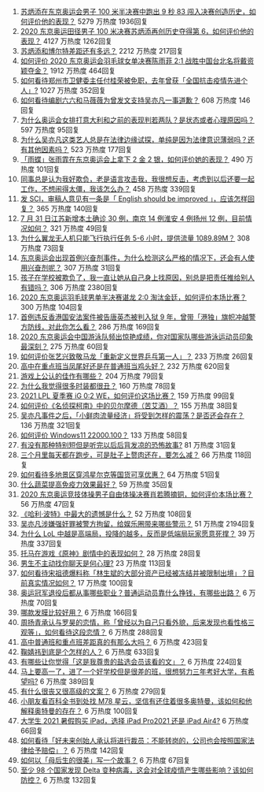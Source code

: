 1. [苏炳添在东京奥运会男子 100 米半决赛中跑出 9 秒 83 闯入决赛创造历史，如何评价他的表现？](https://www.zhihu.com/question/476535769) 5279 万热度 1936回复
1. [2020 东京奥运田径男子 100 米决赛苏炳添再创历史夺得第 6，如何评价他的表现？](https://www.zhihu.com/question/476559749) 4127 万热度 1262回复
1. [苏炳添和博尔特差距还有多远？](https://www.zhihu.com/question/282501143) 2212 万热度 217回复
1. [如何评价 2020 东京奥运会羽毛球女单决赛陈雨菲 2:1 战胜中国台北名将戴资颖夺金？](https://www.zhihu.com/question/476559714) 1912 万热度 464回复
1. [如何看待郑州市卫健委主任付桂荣被免职，去年曾获「全国抗击疫情先进个人」?](https://www.zhihu.com/question/476313203) 1027 万热度 352回复
1. [如何看待编剧六六和马薇薇为曾发文支持吴亦凡一事道歉？](https://www.zhihu.com/question/476463198) 608 万热度 146回复
1. [为什么奥运会女排打意大利和之前的表现判若两队？是状态或者心理原因吗？](https://www.zhihu.com/question/476401614) 597 万热度 95回复
1. [为什么吴亦凡这类艺人总是在法律边缘试探，单纯是因为法律意识薄弱吗？还有其他因素吗？](https://www.zhihu.com/question/476409068) 523 万热度 177回复
1. [「雨蝶」张雨霏在东京奥运会上拿下 2 金 2 银，如何评价她的表现？](https://www.zhihu.com/question/476261035) 490 万热度 101回复
1. [同事总是认为我好欺负，老是语言攻击我，我很想反击，考虑到以后还要一起工作，不想闹得太僵，我该怎么办？](https://www.zhihu.com/question/29538233) 458 万热度 339回复
1. [发 SCI，审稿人意见有一条是「 English should be improved 」，应该怎样回复？](https://www.zhihu.com/question/395164278) 365 万热度 140回复
1. [7 月 31 日江苏新增本土确诊 30 例，南京 14 例淮安 4 例扬州 12 例，目前情况如何？](https://www.zhihu.com/question/476457031) 321 万热度 49回复
1. [为什么翼龙无人机只能飞行执行任务 5-6 小时，提供流量 1089.89M？](https://www.zhihu.com/question/475671200) 308 万热度 73回复
1. [东京奥运会出现首例兴奋剂事件，为什么检测这么严格的情况下，还会有人使用兴奋剂呢？](https://www.zhihu.com/question/476235165) 307 万热度 31回复
1. [孩子在学校被欺负了，我一直让她从自己身上找原因，别总是把责任推给别人有错吗？](https://www.zhihu.com/question/467309194) 306 万热度 2380回复
1. [2020 东京奥运羽毛球男单半决赛谌龙 2:0 淘汰金廷，如何评价本场比赛？](https://www.zhihu.com/question/476485205) 300 万热度 104回复
1. [首例违反香港国安法案件被告唐英杰被判入狱 9 年，曾带「港独」旗帜冲越警方防线，对此你怎么看？](https://www.zhihu.com/question/476099211) 286 万热度 169回复
1. [2020 东京奥运会中国游泳队频出惊艳成绩，你对国家队哪些游泳运动员印象最深刻？](https://www.zhihu.com/question/476318790) 275 万热度 60回复
1. [如何评价张艺兴致敬马龙「重新定义世界乒乓第一人」？](https://www.zhihu.com/question/476230684) 233 万热度 26回复
1. [高中在重点班当凤尾好还是在普通班当鸡头好？](https://www.zhihu.com/question/475240088) 232 万热度 620回复
1. [游戏上公认的佳作有哪些？](https://www.zhihu.com/question/472469837) 204 万热度 79回复
1. [为什么我觉得很多时装都很丑？](https://www.zhihu.com/question/25498914) 160 万热度 78回复
1. [2021 LPL 夏季赛 iG 0:2 WE，如何评价这场比赛？](https://www.zhihu.com/question/476533030) 159 万热度 99回复
1. [如何评价《名侦探柯南》中的贝尔摩德（苦艾酒）？](https://www.zhihu.com/question/475791014) 155 万热度 38回复
1. [吴亦凡事件之后，「小鲜肉流量经济」将受到怎样的震荡？是否还会存在？](https://www.zhihu.com/question/473646752) 136 万热度 321回复
1. [如何评价 Windows11 22000.100？](https://www.zhihu.com/question/474128102) 133 万热度 58回复
1. [有没有那种特别短但是听完以后后背发凉的恐怖故事?](https://www.zhihu.com/question/457040184) 81 万热度 31回复
1. [三个月里每天都在跑步，可是肚子上赘肉还在，要怎么减？](https://www.zhihu.com/question/30622462) 66 万热度 118回复
1. [如何看待多地景区穿鸿星尔克等国货可享优惠？](https://www.zhihu.com/question/475087031) 64 万热度 51回复
1. [什么蔬菜提高免疫力效果最好？](https://www.zhihu.com/question/462701092) 59 万热度 35回复
1. [2020 东京奥运竞技体操男子自由体操决赛肖若腾摘铜，如何评价本场比赛？](https://www.zhihu.com/question/476513109) 56 万热度 47回复
1. [《哈利·波特》中最大的遗憾是什么？](https://www.zhihu.com/question/467907620) 52 万热度 108回复
1. [吴亦凡涉嫌强奸罪被警方拘留，给娱乐圈带来哪些警示？](https://www.zhihu.com/question/476403288) 51 万热度 2194回复
1. [为什么 LoL 中越是高端局，投降的越多，反而是低端局玩家愿意死撑？](https://www.zhihu.com/question/471923524) 39 万热度 337回复
1. [托马在游戏《原神》剧情中的表现如何？](https://www.zhihu.com/question/473814851) 28 万热度 28回复
1. [男生不主动找你聊天是何心理?](https://www.zhihu.com/question/402522307) 23 万热度 113回复
1. [如何看待宋祖德爆料称「林生斌的大部分资产已经被冻结并被限制出境」？目前真实情况如何？](https://www.zhihu.com/question/475884091) 17 万热度 100回复
1. [奥运冠军退役后都从事哪些职业？普通运动员靠什么挣钱，有哪些出路？](https://www.zhihu.com/question/475808510) 6 万热度 70回复
1. [哪款发膜比较好用？](https://www.zhihu.com/question/22238536) 6 万热度 166回复
1. [周扬青承认与罗昊的恋情，称「曾经以为自己只看外貌，后来发现也看性格三观等」，如何看待这段恋情？](https://www.zhihu.com/question/476275195) 6 万热度 288回复
1. [高中普通班和重点班差距真的有那么大吗？](https://www.zhihu.com/question/472975182) 6 万热度 423回复
1. [鞠婧祎到底是个怎样的人？](https://www.zhihu.com/question/451531217) 6 万热度 633回复
1. [有哪些让你觉得「这是我尊贵的盐选会员该看的文」？](https://www.zhihu.com/question/469477579) 6 万热度 224回复
1. [马上要高一了，进了一个好学校但是很差的班，很想努力三年考好大学，有希望吗?](https://www.zhihu.com/question/474000806) 6 万热度 389回复
1. [有什么很丧又很高级的文案？](https://www.zhihu.com/question/444780653) 6 万热度 279回复
1. [小朋友看百科全书到处找 M78 星云，坚信有还住着很多奥特曼，该如何和他解释奥特曼的存在？](https://www.zhihu.com/question/472939737) 6 万热度 100回复
1. [大学生 2021 暑假购买 iPad，选择 iPad Pro2021 还是 iPad Air4?](https://www.zhihu.com/question/474932430) 6 万热度 66回复
1. [如何看待「好未来创始人承认将进行裁员：不能转岗的，公司也会按照国家法律给予赔偿」？](https://www.zhihu.com/question/476043703) 6 万热度 142回复
1. [如何以「母后生的很美」写一个故事？](https://www.zhihu.com/question/475751350) 6 万热度 67回复
1. [至少 98 个国家发现 Delta 变种病毒，这会对全球疫情产生哪些影响？该如何防控？](https://www.zhihu.com/question/469697644) 6 万热度 132回复